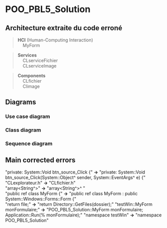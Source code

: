 # POO_PBL5_Solution

## Architecture extraite du code erroné

> **HCI** (Human-Computing Interaction)\
> &nbsp;&nbsp;&nbsp; MyForm


> **Services**\
> &nbsp;&nbsp;&nbsp; CLserviceFichier\
> &nbsp;&nbsp;&nbsp; CLserviceImage


> **Components**\
> &nbsp;&nbsp;&nbsp; CLfichier\
> &nbsp;&nbsp;&nbsp; Climage

## Diagrams

### Use case diagram

### Class diagram

### Sequence diagram

## Main corrected errors

"private: System::Void btn_source_Click {"     **->**     "private: System::Void btn_source_Click(System::Object^ sender, System::EventArgs^ e) {"\
"CLexplorateur.h"                              **->**     "CLfichier.h"\
"array<String^>"                               **->**     "array<String^>^ "\
"public ref class MyForm {"                    **->**     "public ref class MyForm : public System::Windows::Forms::Form {"\
"return file;"                                 **->**     "return Directory::GetFiles(dossier);"
"testWin::MyForm monFormulaire;"               **->**     "POO_PBL5_Solution::MyForm monFormulaire;  Application::Run(% monFormulaire);"
"namespace testWin"                            **->**     "namespace POO_PBL5_Solution"
